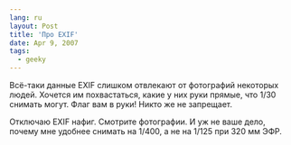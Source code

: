 ```yaml
---
lang: ru
layout: Post
title: 'Про EXIF'
date: Apr 9, 2007
tags:
  - geeky
---
```


Всё-таки данные EXIF слишком отвлекают от фотографий некоторых людей. Хочется им похвастаться, какие у них руки прямые, что 1/30 снимать могут. Флаг вам в руки! Никто же не запрещает.

Отключаю EXIF нафиг. Смотрите фотографии. И уж не ваше дело, почему мне удобнее снимать на 1/400, а не на 1/125 при 320 мм ЭФР.
